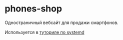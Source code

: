 # phones-shop

Одностраничный вебсайт для продажи смартфонов.

Используется в [туториле по systemd](https://devman.org/encyclopedia/deploy/systemd/)
